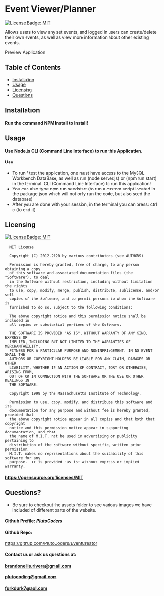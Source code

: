 
  # Event Viewer/Planner

  [![License Badge: MIT](https://img.shields.io/badge/License-MIT-blue.svg)](https://opensource.org/licenses/MIT)

  Allows users to view any set events, and logged in users can create/delete their own events, as well as view more information about other existing events.

  [Preview Application](https://media.istockphoto.com/id/460423127/photo/tire-swing-hanging-from-tree-on-sunny-day.jpg?s=612x612&w=0&k=20&c=E3yxlF_IK2jj43JSN4M8NIyH3VW0kvtwzF0g59hrQSY=)

  ## Table of Contents  
  * [Installation](#installation)  
  * [Usage](#usage) 
  * [Licensing](#licensing)
  * [Questions](#questions)

  ## Installation
  #### Run the command NPM Install to Install!
  
  ## Usage
  #### Use Node.js CLI (Command Line Interface) to run this Application.

  #### Use 
  - To run / test the application, one must have access to the MySQL Workbench DataBase, as well as run (node server.js) or (npm run start) in the terminal. CLI (Command Line Interface) to run this application!
  - You can also type npm run seedstart (to run a custom script located in the package.json which will not only run the code, but also seed the database)
  - After you are done with your session, in the terminal you can press: ctrl c (to end it)


  ## Licensing
  [![License Badge: MIT](https://img.shields.io/badge/License-MIT-blue.svg)](https://opensource.org/licenses/MIT)
  #### 
      MIT License

      Copyright (C) 2012-2020 by various contributors (see AUTHORS)

      Permission is hereby granted, free of charge, to any person obtaining a copy
      of this software and associated documentation files (the "Software"), to deal
      in the Software without restriction, including without limitation the rights
      to use, copy, modify, merge, publish, distribute, sublicense, and/or sell
      copies of the Software, and to permit persons to whom the Software is
      furnished to do so, subject to the following conditions:

      The above copyright notice and this permission notice shall be included in
      all copies or substantial portions of the Software.

      THE SOFTWARE IS PROVIDED "AS IS", WITHOUT WARRANTY OF ANY KIND, EXPRESS OR
      IMPLIED, INCLUDING BUT NOT LIMITED TO THE WARRANTIES OF MERCHANTABILITY,
      FITNESS FOR A PARTICULAR PURPOSE AND NONINFRINGEMENT. IN NO EVENT SHALL THE
      AUTHORS OR COPYRIGHT HOLDERS BE LIABLE FOR ANY CLAIM, DAMAGES OR OTHER
      LIABILITY, WHETHER IN AN ACTION OF CONTRACT, TORT OR OTHERWISE, ARISING FROM,
      OUT OF OR IN CONNECTION WITH THE SOFTWARE OR THE USE OR OTHER DEALINGS IN
      THE SOFTWARE.
      
      Copyright 1998 by the Massachusetts Institute of Technology.

      Permission to use, copy, modify, and distribute this software and its
      documentation for any purpose and without fee is hereby granted, provided that
      the above copyright notice appear in all copies and that both that copyright
      notice and this permission notice appear in supporting documentation, and that
      the name of M.I.T. not be used in advertising or publicity pertaining to
      distribution of the software without specific, written prior permission.
      M.I.T. makes no representations about the suitability of this software for any
      purpose.  It is provided "as is" without express or implied warranty.
  
  #### https://opensource.org/licenses/MIT

  ## Questions?
  - Be sure to checkout the assets folder to see various images we have included of different parts of the website.
  
  #### Github Profile: [*PlutoCoders*](https://github.com/PlutoCoders)
  #### Github Repo: 
  https://github.com/PlutoCoders/EventCreator

  #### Contact us or ask us questions at:
  #### [brandonellis.rivera@gmail.com](mailto:brandonellis.rivera@gmail.com)
  #### [plutocoding@gmail.com](mailto:plutocoding@gmail.com)
  #### [furkdurk7@aol.com](mailto:furkdurk7@aol.com)
  
  
